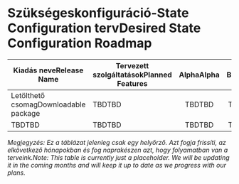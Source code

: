 # <a name="desired-state-configuration-roadmap"></a><span data-ttu-id="47f10-101">Szükségeskonfiguráció-State Configuration terv</span><span class="sxs-lookup"><span data-stu-id="47f10-101">Desired State Configuration Roadmap</span></span>

| <span data-ttu-id="47f10-102">Kiadás neve</span><span class="sxs-lookup"><span data-stu-id="47f10-102">Release Name</span></span> | <span data-ttu-id="47f10-103">Tervezett szolgáltatások</span><span class="sxs-lookup"><span data-stu-id="47f10-103">Planned Features</span></span> | <span data-ttu-id="47f10-104">Alpha</span><span class="sxs-lookup"><span data-stu-id="47f10-104">Alpha</span></span> | <span data-ttu-id="47f10-105">Beta</span><span class="sxs-lookup"><span data-stu-id="47f10-105">Beta</span></span> | <span data-ttu-id="47f10-106">RTM</span><span class="sxs-lookup"><span data-stu-id="47f10-106">RTM</span></span> |
| ---- | -------- | :-------: | :-------:| :-----: |
| <span data-ttu-id="47f10-107">Letölthető csomag</span><span class="sxs-lookup"><span data-stu-id="47f10-107">Downloadable package</span></span> | <span data-ttu-id="47f10-108">TBD</span><span class="sxs-lookup"><span data-stu-id="47f10-108">TBD</span></span> | <span data-ttu-id="47f10-109">TBD</span><span class="sxs-lookup"><span data-stu-id="47f10-109">TBD</span></span> | <span data-ttu-id="47f10-110">TBD</span><span class="sxs-lookup"><span data-stu-id="47f10-110">TBD</span></span> | <span data-ttu-id="47f10-111">TBD</span><span class="sxs-lookup"><span data-stu-id="47f10-111">TBD</span></span> |
| <span data-ttu-id="47f10-112">TBD</span><span class="sxs-lookup"><span data-stu-id="47f10-112">TBD</span></span> | <span data-ttu-id="47f10-113">TBD</span><span class="sxs-lookup"><span data-stu-id="47f10-113">TBD</span></span> | <span data-ttu-id="47f10-114">TBD</span><span class="sxs-lookup"><span data-stu-id="47f10-114">TBD</span></span> | <span data-ttu-id="47f10-115">TBD</span><span class="sxs-lookup"><span data-stu-id="47f10-115">TBD</span></span> | <span data-ttu-id="47f10-116">TBD</span><span class="sxs-lookup"><span data-stu-id="47f10-116">TBD</span></span> |

<span data-ttu-id="47f10-117">*Megjegyzés: Ez a táblázat jelenleg csak egy helyőrző. Azt fogja frissíti, az elkövetkező hónapokban és fog naprakészen azt, hogy folyamatban van a terveink.*</span><span class="sxs-lookup"><span data-stu-id="47f10-117">*Note: This table is currently just a placeholder. We will be updating it in the coming months and will keep it up to date as we progress with our plans.*</span></span>